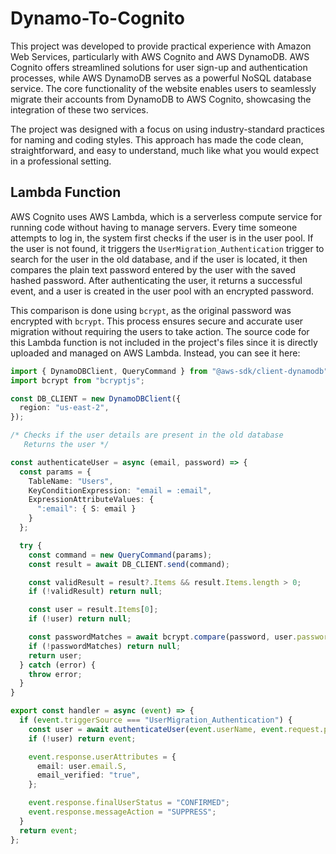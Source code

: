 # Dynamo-To-Cognito
This project was developed to provide practical experience with Amazon Web Services, particularly with AWS Cognito and AWS DynamoDB. AWS Cognito offers streamlined solutions for user sign-up and authentication processes, while AWS DynamoDB serves as a powerful NoSQL database service. The core functionality of the website enables users to seamlessly migrate their accounts from DynamoDB to AWS Cognito, showcasing the integration of these two services.

The project was designed with a focus on using industry-standard practices for naming and coding styles. This approach has made the code clean, straightforward, and easy to understand, much like what you would expect in a professional setting.

## Lambda Function
AWS Cognito uses AWS Lambda, which is a serverless compute service for running code without having to manage servers. Every time someone attempts to log in, the system first checks if the user is in the user pool. If the user is not found, it triggers the `UserMigration_Authentication` trigger to search for the user in the old database, and if the user is located, it then compares the plain text password entered by the user with the saved hashed password. After authenticating the user, it returns a successful event, and a user is created in the user pool with an encrypted password. 

This comparison is done using `bcrypt`, as the original password was encrypted with `bcrypt`. This process ensures secure and accurate user migration without requiring the users to take action. The source code for this Lambda function is not included in the project's files since it is directly uploaded and managed on AWS Lambda. Instead, you can see it here:
```ts
import { DynamoDBClient, QueryCommand } from "@aws-sdk/client-dynamodb";
import bcrypt from "bcryptjs";

const DB_CLIENT = new DynamoDBClient({
  region: "us-east-2",
});

/* Checks if the user details are present in the old database
   Returns the user */

const authenticateUser = async (email, password) => {
  const params = {
    TableName: "Users",
    KeyConditionExpression: "email = :email",
    ExpressionAttributeValues: {
      ":email": { S: email }
    }
  };

  try {
    const command = new QueryCommand(params);
    const result = await DB_CLIENT.send(command);

    const validResult = result?.Items && result.Items.length > 0;
    if (!validResult) return null;

    const user = result.Items[0];
    if (!user) return null;

    const passwordMatches = await bcrypt.compare(password, user.passwordHash.S);
    if (!passwordMatches) return null;
    return user;
  } catch (error) {
    throw error;
  }
}

export const handler = async (event) => {
  if (event.triggerSource === "UserMigration_Authentication") {
    const user = await authenticateUser(event.userName, event.request.password);
    if (!user) return event;

    event.response.userAttributes = {
      email: user.email.S,
      email_verified: "true",
    };

    event.response.finalUserStatus = "CONFIRMED";
    event.response.messageAction = "SUPPRESS";
  }
  return event;
};
```
